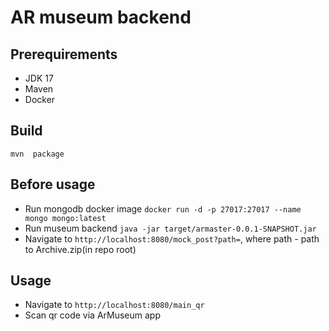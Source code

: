 # AR museum backend
## Prerequirements

- JDK 17
- Maven
- Docker

## Build 
`mvn  package`

## Before usage

- Run mongodb docker image `docker run -d -p 27017:27017 --name mongo mongo:latest`
- Run museum backend `java -jar target/armaster-0.0.1-SNAPSHOT.jar`
- Navigate to `http://localhost:8080/mock_post?path=`, where path - path to Archive.zip(in repo root)

## Usage

- Navigate to `http://localhost:8080/main_qr`
- Scan qr code via ArMuseum app